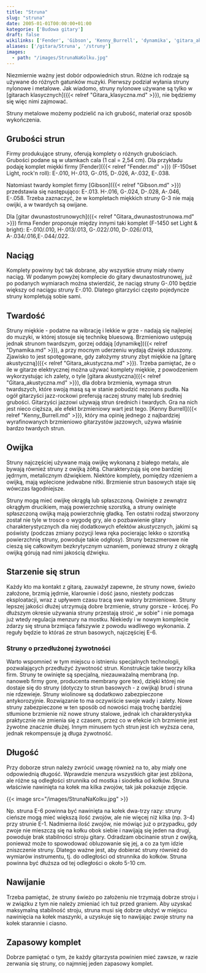 ```yaml
---
title: "Struna"
slug: "struna"
date: 2005-01-01T00:00:00+01:00
kategorie: ['Budowa gitary']
draft: false
wikilinks: ['Fender', 'Gibson', 'Kenny_Burrell', 'dynamika', 'gitara_akustyczna', 'gitara_akustyczna', 'gitara_dwunastostrunowa', 'gitara_klasyczna', 'grafika:StrunaNaKolku.jpg']
aliases: ['/gitara/Struna', '/struny']
images:
  - path: "/images/StrunaNaKolku.jpg"
---
```

Niezmiernie ważny jest dobór odpowiednich strun. Różne ich rodzaje są
używane do różnych gatunków muzyki. Pierwszy podział wyłania struny
nylonowe i metalowe. Jak wiadomo, struny nylonowe używane są tylko w
[gitarach klasycznych]({{< relref "Gitara_klasyczna.md" >}}), nie będziemy się
więc nimi zajmować.

Struny metalowe możemy podzielić na ich grubość, materiał oraz sposób
wykończenia.

## Grubości strun

Firmy produkujące struny, oferują komplety o różnych grubościach.
Grubości podane są w ułamkach cala (1 cal = 2,54 cm). Dla przykładu
podaję komplet miękki firmy [Fender]({{< relref "Fender.md" >}}) (F-150set Light,
rock'n roll): E-.010, H-.013, G-.015, D-.026, A-.032, E-.038.

Natomiast twardy komplet firmy [Gibson]({{< relref "Gibson.md" >}}) przedstawia
się następująco: E-.013. H-.016, G-.024, D-.028, A-.046, E-.058. Trzeba
zaznaczyć, że w kompletach miękkich struny G-3 nie mają owijki, a w
twardych są owijane.

Dla [gitar dwunastostrunowych]({{< relref "Gitara_dwunastostrunowa.md" >}}) firma
Fender proponuje między innymi taki komplet (F-1450 set Light & bright):
E-.010/.010, H-.013/.013, G-.022/.010, D-.026/.013,
A-.034/.016,E-.044/.022.

## Naciąg

Komplety powinny być tak dobrane, aby wszystkie struny miały równy
naciąg. W podanym powyżej komplecie do gitary dwunastostrunowej, już po
podanych wymiarach można stwierdzić, że naciąg struny G-.010 będzie
większy od naciągu struny E-.010. Dlatego gitarzyści często pojedyncze
struny kompletują sobie sami.

## Twardość

Struny miękkie - podatne na wibrację i lekkie w grze - nadają się
najlepiej do muzyki, w której stosuje się technikę bluesową. Brzmieniowo
ustępują jednak strunom twardszym, gorzej oddają
[dynamikę]({{< relref "Dynamika.md" >}}), a przy mocnym uderzeniu wydają dźwięk
zduszony. Zjawisko to jest spotęgowane, gdy założymy struny zbyt miękkie
na [gitarę akustyczną]({{< relref "Gitara_akustyczna.md" >}}). Trzeba pamiętać,
że o ile w gitarze elektrycznej można używać komplety miękkie, z
powodzeniem wykorzystując ich zalety, o tyle [gitara
akustyczna]({{< relref "Gitara_akustyczna.md" >}}), dla dobra brzmienia, wymaga
strun twardszych, które swoją masą są w stanie pobudzić rezonans pudła.
Na ogół gitarzyści jazz-rockowi preferują raczej struny małej lub
średniej grubości. Gitarzyści jazzowi używają strun średnich i
twardych. Gra na nich jest nieco cięższa, ale efekt brzmieniowy wart
jest tego. [Kenny Burrell]({{< relref "Kenny_Burrell.md" >}}), który ma opinię
jednego z najbardziej wyrafinowanych brzmieniowo gitarzystów jazzowych,
używa właśnie bardzo twardych strun.

## Owijka

Struny najczęściej używane mają owijkę wykonaną z białego metalu, ale
bywają również struny z owijką żółtą. Charakteryzują się one bardziej
jędrnym, metalicznym dźwiękiem. Niektóre komplety, pomiędzy rdzeniem a
owijką, mają wplecione jedwabne nitki. Brzmienie strun basowych staje
się wówczas łagodniejsze.

Struny mogą mieć owijkę okrągłą lub spłaszczoną. Owinięte z zewnątrz
okrągłym drucikiem, mają powierzchnię szorstką, a struny owinięte
spłaszczoną owijką mają powierzchnię gładką. Ten ostatni rodzaj
stworzony został nie tyle w trosce o wygodę gry, ale o pozbawienie
gitary charakterystycznych dla niej dodatkowych efektów akustycznych,
jakimi są poświsty (podczas zmiany pozycji lewa ręka pocierając lekko o
szorstką powierzchnię struny, powoduje takie odgłosy). Struny
bezszmerowe nie cieszą się całkowitym bezkrytycznym uznaniem, ponieważ
struny z okrągłą owijką górują nad nimi jakością dźwięku.

## Starzenie się strun

Każdy kto ma kontakt z gitarą, zauważył zapewne, że struny nowe, świeżo
założone, brzmią jędrnie, klarownie i dość jasno, niestety podczas
eksploatacji, wraz z upływem czasu tracą swe walory brzmieniowe. Struny
lepszej jakości dłużej utrzymują dobre brzmienie, struny gorsze -
krócej. Po dłuższym okresie używania struny przestają stroić „w sobie"
i nie pomaga już wtedy regulacja menzury na mostku. Niekiedy i w nowym
komplecie zdarzy się struna brzmiąca fałszywie z powodu wadliwego
wykonania. Z reguły będzie to któraś ze strun basowych, najczęściej E-6.

### Struny o przedłużonej żywotności

Warto wspomnieć w tym miejscu o istnieniu specjalnych technologii,
pozwalających przedłużyć żywotność strun. Konstrukcje takie tworzy kilka
firm. Struny te owinięte są specjalną, niezauważalną membraną (np.
nanoweb firmy gore, producenta membrany gore tex), dzięki której nie
dostaje się do struny (dotyczy to strun basowych - z owijką) brud i
struna nie rdzewieje. Struny wiolinowe są dodatkowo zabezpieczone
antykorozyjnie. Rozwiązanie to ma oczywiście swoje wady i zalety. Nowe
struny zabezpieczone w ten sposób od nowości mają trochę bardziej
stłumione brzmienie niż nowe struny stalowe, jednak ich charakterystyka
praktycznie nie zmienia się z czasem, przez co w efekcie ich brzmienie
jest żywotne znacznie dłużej. Innym minusem tych strun jest ich wyższa
cena, jednak rekompensuje ją długa żywotność.

## Długość

Przy doborze strun należy zwrócić uwagę również na to, aby miały one
odpowiednią długość. Wprawdzie menzura wszystkich gitar jest zbliżona,
ale różne są odległości strunnika od mostka i siodełka od kołków. Struna
właściwie nawinięta na kołek ma kilka zwojów, tak jak pokazuje zdjęcie.

{{< image src="/images/StrunaNaKolku.jpg" >}}

Np. struna E-6 powinna być nawinięta na kołek dwa-trzy razy: struny cieńsze
mogą mieć większą ilość zwojów, ale nie więcej niż kilka (np. 3-4) przy strunie
E-1. Nadmierna ilość zwojów, nie mówiąc już o przypadku, gdy zwoje nie mieszczą
się na kołku obok siebie i nawijają się jeden na drugi, powoduje brak
stabilności stroju gitary. Odradzam obcinanie strun z owijką, ponieważ może to
spowodować obluzowanie się jej, a co za tym idzie zniszczenie struny. Dlatego
ważne jest, aby dobierać struny również do wymiarów instrumentu, tj. do
odległości od strunnika do kołków. Struna powinna być dłuższa od tej odległości
o około 5-10 cm.

## Nawijanie

Trzeba pamiętać, że struny świeżo po założeniu nie trzymają dobrze
stroju i w związku z tym nie należy zmieniać ich tuż przed graniem. Aby
uzyskać maksymalną stabilność stroju, struna musi się dobrze ułożyć w
miejscu nawinięcia na kołek maszynki, a uzyskuje się to nawijając zwoje
struny na kołek starannie i ciasno.

## Zapasowy komplet

Dobrze pamiętać o tym, że każdy gitarzysta powinien mieć zawsze, w razie
zerwania się struny, co najmniej jeden zapasowy komplet.


